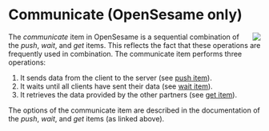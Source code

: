 # Communicate (OpenSesame only)

<img src="https://raw.githubusercontent.com/psynteract/psynteract-os/master/plugins/psynteract_communicate/psynteract_communicate_large.png" align="right">

The *communicate* item in OpenSesame is a sequential combination of the *push*,
*wait*, and *get* items. This reflects the fact that these operations are
frequently used in combination. The communicate item performs three operations:

1. It sends data from the client to the server
  (see [push item](usage-push.md#opensesame)).
2. It waits until all clients have sent their data
  (see [wait item](usage-wait.md#opensesame)).
3. It retrieves the data provided by the other partners
  (see [get item](usage-get.md#opensesame)).

The options of the communicate item are described in the documentation of the
 *push*, *wait*, and *get* items (as linked above).
